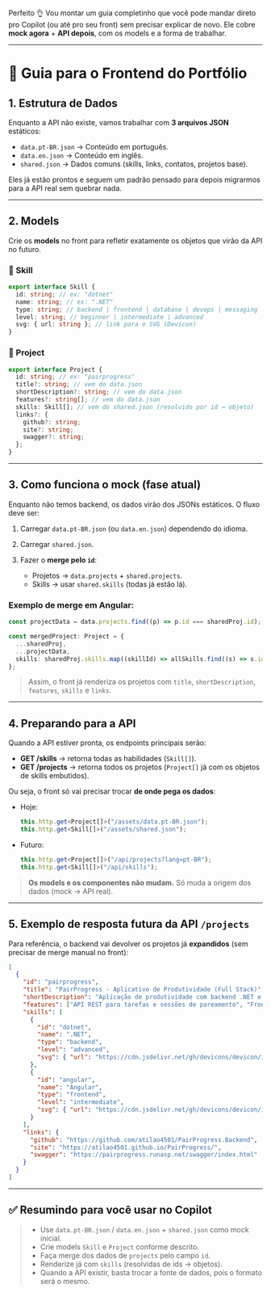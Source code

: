Perfeito 👌 Vou montar um guia completinho que você pode mandar direto pro Copilot (ou até pro seu front) sem precisar explicar de novo.
Ele cobre **mock agora** + **API depois**, com os models e a forma de trabalhar.

---

# 📌 Guia para o Frontend do Portfólio

## 1. Estrutura de Dados

Enquanto a API não existe, vamos trabalhar com **3 arquivos JSON** estáticos:

- `data.pt-BR.json` → Conteúdo em português.
- `data.en.json` → Conteúdo em inglês.
- `shared.json` → Dados comuns (skills, links, contatos, projetos base).

Eles já estão prontos e seguem um padrão pensado para depois migrarmos para a API real sem quebrar nada.

---

## 2. Models

Crie os **models** no front para refletir exatamente os objetos que virão da API no futuro.

### 🔹 Skill

```ts
export interface Skill {
  id: string; // ex: "dotnet"
  name: string; // ex: ".NET"
  type: string; // backend | frontend | database | devops | messaging | observability | tool
  level: string; // beginner | intermediate | advanced
  svg: { url: string }; // link para o SVG (Devicon)
}
```

### 🔹 Project

```ts
export interface Project {
  id: string; // ex: "pairprogress"
  title?: string; // vem do data.json
  shortDescription?: string; // vem do data.json
  features?: string[]; // vem do data.json
  skills: Skill[]; // vem do shared.json (resolvido por id → objeto)
  links?: {
    github?: string;
    site?: string;
    swagger?: string;
  };
}
```

---

## 3. Como funciona o **mock** (fase atual)

Enquanto não temos backend, os dados virão dos JSONs estáticos.
O fluxo deve ser:

1. Carregar `data.pt-BR.json` (ou `data.en.json`) dependendo do idioma.
2. Carregar `shared.json`.
3. Fazer o **merge pelo `id`**:

   - Projetos → `data.projects` + `shared.projects`.
   - Skills → usar `shared.skills` (todas já estão lá).

### Exemplo de merge em Angular:

```ts
const projectData = data.projects.find((p) => p.id === sharedProj.id);

const mergedProject: Project = {
  ...sharedProj,
  ...projectData,
  skills: sharedProj.skills.map((skillId) => allSkills.find((s) => s.id === skillId)!),
};
```

> Assim, o front já renderiza os projetos com `title`, `shortDescription`, `features`, `skills` e `links`.

---

## 4. Preparando para a API

Quando a API estiver pronta, os endpoints principais serão:

- **GET /skills** → retorna todas as habilidades (`Skill[]`).
- **GET /projects** → retorna todos os projetos (`Project[]` já com os objetos de skills embutidos).

Ou seja, o front só vai precisar trocar **de onde pega os dados**:

- Hoje:

  ```ts
  this.http.get<Project[]>("/assets/data.pt-BR.json");
  this.http.get<Skill[]>("/assets/shared.json");
  ```

- Futuro:

  ```ts
  this.http.get<Project[]>("/api/projects?lang=pt-BR");
  this.http.get<Skill[]>("/api/skills");
  ```

> **Os models e os componentes não mudam.**
> Só muda a origem dos dados (mock → API real).

---

## 5. Exemplo de resposta futura da API `/projects`

Para referência, o backend vai devolver os projetos já **expandidos** (sem precisar de merge manual no front):

```json
[
  {
    "id": "pairprogress",
    "title": "PairProgress - Aplicativo de Produtividade (Full Stack)",
    "shortDescription": "Aplicação de produtividade com backend .NET e frontend Angular.",
    "features": ["API REST para tarefas e sessões de pareamento", "Frontend em Angular com deploy estático", "Integração com Swagger para exploração da API"],
    "skills": [
      {
        "id": "dotnet",
        "name": ".NET",
        "type": "backend",
        "level": "advanced",
        "svg": { "url": "https://cdn.jsdelivr.net/gh/devicons/devicon/icons/dotnet/dotnet-original.svg" }
      },
      {
        "id": "angular",
        "name": "Angular",
        "type": "frontend",
        "level": "intermediate",
        "svg": { "url": "https://cdn.jsdelivr.net/gh/devicons/devicon/icons/angularjs/angularjs-original.svg" }
      }
    ],
    "links": {
      "github": "https://github.com/atilao4501/PairProgress.Backend",
      "site": "https://atilao4501.github.io/PairProgress/",
      "swagger": "https://pairprogress.runasp.net/swagger/index.html"
    }
  }
]
```

---

## ✅ Resumindo para você usar no Copilot

> - Use `data.pt-BR.json` / `data.en.json` + `shared.json` como mock inicial.
> - Crie models `Skill` e `Project` conforme descrito.
> - Faça merge dos dados de `projects` pelo campo `id`.
> - Renderize já com `skills` (resolvidas de ids → objetos).
> - Quando a API existir, basta trocar a fonte de dados, pois o formato será o mesmo.
